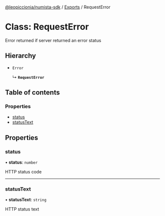 [@leopiccionia/numista-sdk](../README.md) / [Exports](../modules.md) / RequestError

# Class: RequestError

Error returned if server returned an error status

## Hierarchy

- `Error`

  ↳ **`RequestError`**

## Table of contents

### Properties

- [status](RequestError.md#status)
- [statusText](RequestError.md#statustext)

## Properties

### status

• **status**: `number`

HTTP status code

___

### statusText

• **statusText**: `string`

HTTP status text
